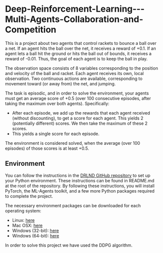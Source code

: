 # Deep-Reinforcement-Learning---Multi-Agents-Collaboration-and-Competition

This is a project about two agents that control rackets to bounce a ball over a net. If an agent hits the ball over the net, it receives a reward of +0.1. If an agent lets a ball hit the ground or hits the ball out of bounds, it receives a reward of -0.01. Thus, the goal of each agent is to keep the ball in play.

The observation space consists of 8 variables corresponding to the position and velocity of the ball and racket. Each agent receives its own, local observation. Two continuous actions are available, corresponding to movement toward (or away from) the net, and jumping.

The task is episodic, and in order to solve the environment, your agents must get an average score of +0.5 (over 100 consecutive episodes, after taking the maximum over both agents). Specifically:

* After each episode, we add up the rewards that each agent received (without discounting), to get a score for each agent. This yields 2 (potentially different) scores. We then take the maximum of these 2 scores.
* This yields a single score for each episode.

The environment is considered solved, when the average (over 100 episodes) of those scores is at least +0.5.

## Environment 
You can follow the instructions in the [DRLND GitHub repository](https://github.com/udacity/deep-reinforcement-learning#dependencies) to set up your Python environment.
These instructions can be found in README.md at the root of the repository. By following these instructions, you will install PyTorch, the ML-Agents toolkit, and a few more Python packages required to complete the project.

The necessary environment packages can be downloaded for each operating system:
* Linux: [here](https://s3-us-west-1.amazonaws.com/udacity-drlnd/P3/Tennis/Tennis_Linux.zip)
* Mac OSX: [here](https://s3-us-west-1.amazonaws.com/udacity-drlnd/P3/Tennis/Tennis.app.zip)
* Windows (32-bit): [here](https://s3-us-west-1.amazonaws.com/udacity-drlnd/P3/Tennis/Tennis_Windows_x86.zip)
* Windows (64-bit): [here](https://s3-us-west-1.amazonaws.com/udacity-drlnd/P3/Tennis/Tennis_Windows_x86_64.zip)

In order to solve this project we have used the DDPG algorithm. 
